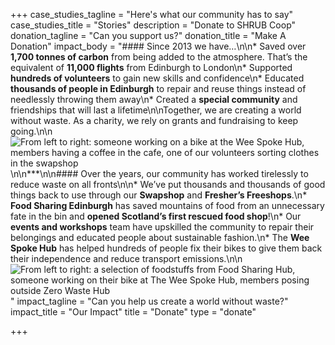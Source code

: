 +++
case_studies_tagline = "Here's what our community has to say"
case_studies_title = "Stories"
description = "Donate to SHRUB Coop"
donation_tagline = "Can you support us?"
donation_title = "Make A Donation"
impact_body = "#### Since 2013 we have…\n\n* Saved over **1,700 tonnes of carbon** from being added to the atmosphere. That’s the equivalent of **11,000 flights** from Edinburgh to London\n* Supported **hundreds of volunteers** to gain new skills and confidence\n* Educated **thousands of people in Edinburgh** to repair and reuse things instead of needlessly throwing them away\n* Created a **special community** and friendships that will last a lifetime\n\nTogether, we are creating a world without waste. As a charity, we rely on grants and fundraising to keep going.\n\n![From left to right: someone working on a bike at the Wee Spoke Hub, members having a coffee in the cafe, one of our volunteers sorting clothes in the swapshop](https://res.cloudinary.com/shrub-co-op/image/upload/v1587720067/shrubcoop.org/media/donation-banner-1.png)\n\n***\n\n#### Over the years, our community has worked tirelessly to reduce waste on all fronts\n\n* We’ve put thousands and thousands of good things back to use through our **Swapshop** and **Fresher’s Freeshops**.\n* **Food Sharing Edinburgh** has saved mountains of food from an unnecessary fate in the bin and **opened Scotland’s first rescued food shop**!\n* Our **events and workshops** team have upskilled the community to repair their belongings and educated people about sustainable fashion.\n* The **Wee Spoke Hub** has helped hundreds of people fix their bikes to give them back their independence and reduce transport emissions.\n\n![From left to right: a selection of foodstuffs from Food Sharing Hub, someone working on their bike at The Wee Spoke Hub, members posing outside Zero Waste Hub](https://res.cloudinary.com/shrub-co-op/image/upload/v1587720067/shrubcoop.org/media/donation-banner-2.png)"
impact_tagline = "Can you help us create a world without waste?"
impact_title = "Our Impact"
title = "Donate"
type = "donate"

+++
